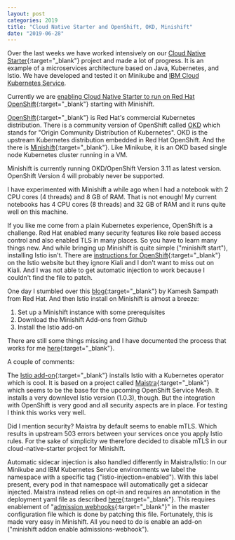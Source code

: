 ```yaml
---
layout: post
categories: 2019
title: "Cloud Native Starter and OpenShift, OKD, Minishift"
date: "2019-06-28"
---
```


Over the last weeks we have worked intensively on our [Cloud Native Starter](https://github.com/IBM/cloud-native-starter){:target="_blank"} project and made a lot of progress. It is an example of a microservices architecture based on Java, Kubernetes, and Istio. We have developed and tested it on Minikube and [IBM Cloud Kubernetes Service](https://cloud.ibm.com/docs/containers).

Currently we are [enabling Cloud Native Starter to run on Red Hat OpenShift](https://github.com/IBM/cloud-native-starter/blob/master/documentation/SetupMinishift.md){:target="_blank"} starting with Minishift.

[OpenShift](https://www.openshift.com/){:target="_blank"} is Red Hat's commercial Kubernetes distribution. There is a community version of OpenShift called [OKD](https://www.okd.io/) which stands for "Origin Community Distribution of Kubernetes". OKD is the upstream Kubernetes distribution embedded in Red Hat OpenShift. And the there is [Minishift](https://docs.okd.io/latest/minishift/index.html){:target="_blank"}. Like Minikube, it is an OKD based single node Kubernetes cluster running in a VM.

Minishift is currently running OKD/OpenShift Version 3.11 as latest version. OpenShift Version 4 will probably never be supported.

I have experimented with Minishift a while ago when I had a notebook with 2 CPU cores (4 threads) and 8 GB of RAM. That is not enough! My current notebooks has 4 CPU cores (8 threads) and 32 GB of RAM and it runs quite well on this machine.

If you like me come from a plain Kubernetes experience, OpenShift is a challenge. Red Hat enabled many security features like role based access control and also enabled TLS in many places. So you have to learn many things new. And while bringing up Minishift is quite simple ("minishift start"), installing Istio isn't. There are [instructions for OpenShift](https://istio.io/docs/setup/kubernetes/platform-setup/openshift/){:target="_blank"} on the Istio website but they ignore Kiali and I don't want to miss out on Kiali. And I was not able to get automatic injection to work because I couldn't find the file to patch.

One day I stumbled over this [blog](https://medium.com/@kamesh_sampath/3-steps-to-your-istio-installation-on-openshift-58e3617828b0){:target="_blank"} by Kamesh Sampath from Red Hat. And then Istio install on Minishift is almost a breeze:  
1. Set up a Minishift instance with some prerequisites  
2. Download the Minishift Add-ons from Github  
3. Install the Istio add-on

There are still some things missing and I have documented the process that works for me [here](https://github.com/IBM/cloud-native-starter/blob/master/documentation/SetupMinishift.md){:target="_blank"}.

A couple of comments:

The [Istio add-on](https://github.com/minishift/minishift-addons/tree/master/add-ons/istio){:target="_blank"} installs Istio with a Kubernetes operator which is cool. It is based on a project called [Maistra](https://maistra.io/){:target="_blank"} which seems to be the base for the upcoming OpenShift Service Mesh. It installs a very downlevel Istio version (1.0.3), though. But the integration with OpenShift is very good and all security aspects are in place. For testing I think this works very well.

Did I mention security? Maistra by default seems to enable mTLS. Which results in upstream 503 errors between your services once you apply Istio rules. For the sake of simplicity we therefore decided to disable mTLS in our cloud-native-starter project for Minishift.

Automatic sidecar injection is also handled differently in Maistra/Istio: In our Minikube and IBM Kubernetes Service environments we label the namespace with a specific tag ("istio-injection=enabled"). With this label present, every pod in that namespace will automatically get a sidecar injected. Maistra instead relies on opt-in and requires an annotation in the deployment yaml file as described [here](https://maistra.io/docs/getting_started/automatic-injection/){:target="_blank"}. This requires enablement of "[admission webhooks](https://istio.io/docs/setup/kubernetes/platform-setup/openshift/#automatic-injection){:target="_blank"}" in the master configuration file which is done by patching this file. Fortunately, this is made very easy in Minishift. All you need to do is enable an add-on ("minishift addon enable admissions-webhook").
